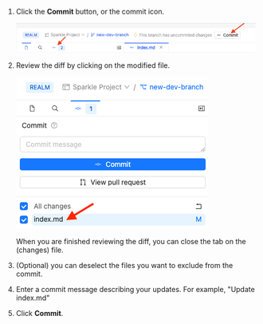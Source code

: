 1. Click the **Commit** button, or the commit icon.

   ![Screenshot with commit icon](./images/commit-icon.png)

2. Review the diff by clicking on the modified file.

   ![Screenshot with list of modified files under commit button](./images/modified-file.png)

   When you are finished reviewing the diff, you can close the tab on the (changes) file.
3. (Optional) you can deselect the files you want to exclude from the commit.
4. Enter a commit message describing your updates.
   For example, "Update index.md"
5. Click **Commit**.
